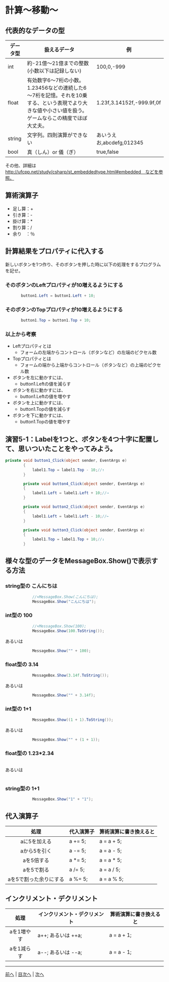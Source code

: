 # 計算～移動～

## 代表的なデータの型
|データ型|扱えるデータ|例|
|-------|-----------|--|
|int    | 約-21億～21億までの整数(小数以下は記録しない) | 100,0,-999 |
|float  | 有効数字6～7桁の小数。1.23456などの連続した6～7桁を記憶。それを10乗する、という表現でより大きな値や小さい値を扱う。ゲームならこの精度でほぼ大丈夫。| 1.23f,3.14152f,-999.9f,0f |
|string | 文字列。四則演算ができない          | あいうえお,abcdefg,012345 |
|bool   |  真（しん）or 儀（ぎ）          | true,false |

その他、詳細は http://ufcpp.net/study/csharp/st_embeddedtype.html#embedded　などを参照。

## 算術演算子
- 足し算：+
- 引き算：-
- 掛け算：*
- 割り算：/
- 余り　：％

## 計算結果をプロパティに代入する
新しいボタンを1つ作り、そのボタンを押した時に以下の処理をするプログラムを記せ。

### そのボタンのLeftプロパティが10増えるようにする
```cs
       button1.Left = button1.Left + 10;
```

### そのボタンのTopプロパティが10増えるようにする
```cs
       button1.Top = button1.Top + 10; 
```

### 以上から考察
- Leftプロパティとは
  - フォームの左端からコントロール（ボタンなど）の左端のピクセル数
- Topプロパティとは
  - フォームの端から上端からコントロール（ボタンなど）の上端のピクセル数
- ボタンを左に動かすには、
  - button1.Leftの値を減らす
- ボタンを右に動かすには、
  - button1.Leftの値を増やす
- ボタンを上に動かすには、
  - button1.Topの値を減らす
- ボタンを下に動かすには、
  - button1.Topの値を増やす

## 演習5-1：Labelを1つと、ボタンを4つ十字に配置して、思いついたことをやってみよう。

```cs
private void button1_Click(object sender, EventArgs e)
        {
            label1.Top = label1.Top - 10;//↑
        }

        private void button4_Click(object sender, EventArgs e)
        {
            label1.Left = label1.Left + 10;//→
        }

        private void button2_Click(object sender, EventArgs e)
        {
            label1.Left = label1.Left - 10;//←
        }

        private void button3_Click(object sender, EventArgs e)
        {
            label1.Top = label1.Top + 10;//↓
        }
```

## 様々な型のデータをMessageBox.Show()で表示する方法
### string型の こんにちは
```cs
            //×MessageBox.Show(こんにちは);
            MessageBox.Show("こんにちは");
```

### int型の 100
```cs
            //×MessageBox.Show(100);
            MessageBox.Show(100.ToString());
```

あるいは

```cs
            MessageBox.Show("" + 100);
```

### float型の 3.14
```cs
            MessageBox.Show(3.14f.ToString());
```

あるいは

```cs
            MessageBox.Show("" + 3.14f);
```

### int型の 1+1
```cs
            MessageBox.Show((1 + 1).ToString());
```

あるいは

```cs
            MessageBox.Show("" + (1 + 1));
```

### float型の 1.23*2.34
```cs

```

あるいは

```cs

```

### string型の 1+1
```cs
            MessageBox.Show("1" + "1");
```

## 代入演算子
|処理                   |代入演算子|算術演算に書き換えると|
|:---------------------:|---------|-------------------|
|aに5を加える            | a += 5;        |      a = a + 5;             |
|aから5を引く           | a -= 5;        |       a = a - 5;            |
|aを5倍する             | a *= 5;        |       a = a * 5;            |
|aを5で割る             | a /= 5;        |       a = a / 5;            |
|aを5で割った余りにする   |  a %= 5;       |      a = a % 5;             |

## インクリメント・デクリメント
|処理      |インクリメント・デクリメント|算術演算に書き換えると|
|:-------:|--------------------------|----------------------|
|aを1増やす|   a++; あるいは ++a;                       |   a = a + 1;                |		
|aを1減らす|	 a--; あるいは --a;                     |     a = a - 1;              |

---

[前へ](04.md) | [目次へ](README.md#%E7%9B%AE%E6%AC%A1) | [次へ](06.md)
